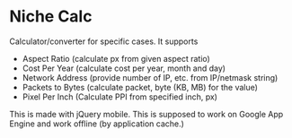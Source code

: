 Niche Calc
====

Calculator/converter for specific cases. It supports

- Aspect Ratio (calculate px from given aspect ratio)
- Cost Per Year (calculate cost per year, month and day)
- Network Address (provide number of IP, etc. from IP/netmask string)
- Packets to Bytes (calculate packet, byte (KB, MB) for the value)
- Pixel Per Inch (Calculate PPI from specified inch, px)

This is made with jQuery mobile. This is supposed to work on Google App Engine and work offline (by application cache.)
